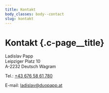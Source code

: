 ```yaml
---
title: Kontakt
body_classes: body--contact
slug: kontakt
---
```


# Kontakt {.c-page__title}

Ladislav Papp<br/>
Leipziger Platz 10<br/>
A-2232 Deutsch Wagram

Tel.: <a href="tel:00436765861780">+43 676 58 61 780</a>

E-mail: [ladislav@duopapp.at](mailto:ladislav@duopapp.at)
